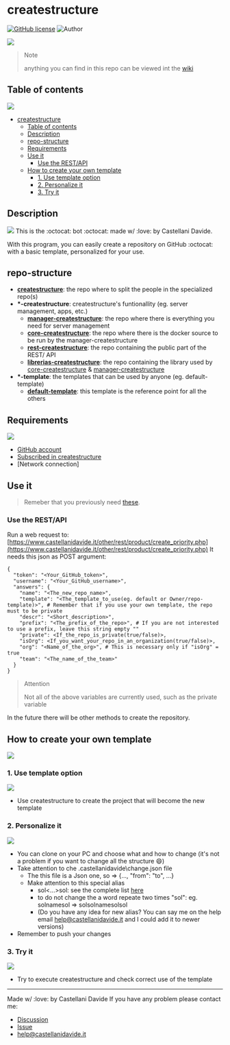 # createstructure
[![GitHub license](https://img.shields.io/badge/license-GNU-green?style=flat)](https://github.com/createstructure/createstructure/blob/master/LICENSE) ![Author](https://img.shields.io/badge/author-Castellani%20Davide-green?style=flat)

![](https://github.com/CastellaniDavide/createstructure/raw/master/docs/createstructure.png)

 > Note
 > 
 > anything you can find in this repo can be viewed int the [wiki](https://github.com/createstructure/createstructure/wiki)

## Table of contents
![](https://static.thenounproject.com/png/121187-200.png)
- [createstructure](#createstructure)
  - [Table of contents](#table-of-contents)
  - [Description](#description)
  - [repo-structure](#repo-structure)
  - [Requirements](#requirements)
  - [Use it](#use-it)
    - [Use the REST/API](#use-the-restapi)
  - [How to create your own template](#how-to-create-your-own-template)
    - [1. Use template option](#1-use-template-option)
    - [2. Personalize it](#2-personalize-it)
    - [3. Try it](#3-try-it)

## Description
![](https://aimhigherafrica.com/wp-content/uploads/2018/09/o6.png)
This is the :octocat: bot :octocat: made w/ :love: by Castellani Davide.

With this program, you can easily create a repository on GitHub :octocat: with a basic template, personalized for your use.

## repo-structure
- [__createstructure__](https://github.com/createstructure/createstructure): the repo where to split the people in the specialized repo(s)
- __*-createstructure__: createstructure's funtionallity (eg. server management, apps, etc.)
    - [__manager-createstructure__](https://github.com/createstructure/manager-createstructure): the repo where there is everything you need for server management
    - [__core-createstructure__](https://github.com/createstructure/core-createstructure): the repo where there is the docker source to be run by the manager-createstructure
    - [__rest-createstructure__](https://github.com/createstructure/rest-createstructure): the repo containing the public part of the REST/ API
    - [__librerias-createstructure__](https://github.com/createstructure/librerias-createstructure): the repo containing the library used by [core-createstructure](https://github.com/createstructure/core-createstructure) & [manager-createstructure](https://github.com/createstructure/manager-createstructure)
- __*-template__: the templates that can be used by anyone (eg. default-template)
    - [__default-template__](https://github.com/createstructure/default-template): this template is the reference point for all the others

## Requirements
![](https://jeffnielsen.com/wp-content/uploads/2014/06/required-cropped.png)
  - [GitHub account](http://github.com/)
  - [Subscribed in createstructure](https://github.com/marketplace/createstructure)
  - [Network connection]

## Use it
> Remeber that you previously need [these](#requirements).

### Use the REST/API

Run a web request to: [https://www.castellanidavide.it/other/rest/product/create_priority.php](https://www.castellanidavide.it/other/rest/product/create_priority.php)
It needs this json as POST argument:
```
{
  "token": "<Your_GitHub_token>",
  "username": "<Your_GitHub_username>",
  "answers": {
    "name": "<The_new_repo_name>",
    "template": "<The_template_to_use(eg. default or Owner/repo-template)>", # Remember that if you use your own template, the repo must to be private
    "descr": "<Short_description>",
    "prefix": "<The_prefix_of_the_repo>", # If you are not interested to use a prefix, leave this string empty ""
    "private": <If_the_repo_is_private(true/false)>,
    "isOrg": <If_you_want_your_repo_in_an_organization(true/false)>,
    "org": "<Name_of_the_org>", # This is necessary only if "isOrg" = true
    "team": "<The_name_of_the_team>"
  }
}
```
> Attention
>
> Not all of the above variables are currently used, such as the private variable 

In the future there will be other methods to create the repository.

## How to create your own template
![](https://live.staticflickr.com/5213/5523800294_80f0687af7_b.jpg)

### 1. Use template option
![](https://cdn1.iconfinder.com/data/icons/accounting-and-taxes/48/easy_to_use_accessible_press_button_gesture_effortless-512.png)
  - Use createstructure to create the project that will become the new template

### 2. Personalize it
![](https://www.emotivebrand.com/wp-content/uploads/2016/03/Get-a-Leg-Up-With-Our-New-Web-Content-Personalization-eBook.png)
  - You can clone on your PC and choose what and how to change (it's not a problem if you want to change all the structure :smile:)
  - Take attention to che .castellanidavide\change.json file
    - The this file is a Json one, so => {..., "from": "to", ...}
    - Make attention to this special alias
      - sol<...>sol: see the complete list [here](https://github.com/createstructure/core-createstructure/blob/main/bin/libraries/createstructure_changes.hpp#L69-L101)
      - to do not change the a word repeate two times "sol": eg. solnamesol => solsolnamesolsol
      - (Do you have any idea for new alias? You can say me on the help email help@castellanidavide.it and I could add it to newer versions)
  - Remember to push your changes

### 3. Try it
![](https://assuredstudy.org/wp-content/uploads/2020/10/TRY.jpg)
  - Try to execute createstructure and check correct use of the template


---
Made w/ :love: by Castellani Davide 
If you have any problem please contact me:
- [Discussion](https://github.com/createstructure/createstructure/discussions/new)
- [Issue](https://github.com/createstructure/createstructure/issues/new)
- [help@castellanidavide.it](mailto:help@castellanidavide.it)

